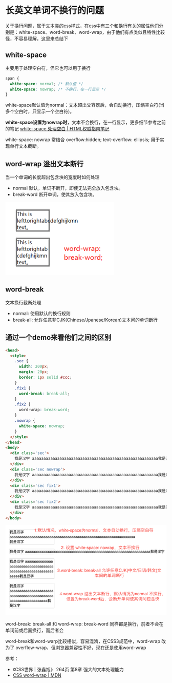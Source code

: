 
# 长英文单词不换行的问题

关于换行问题，属于文本类的css样式，在css中有三个和换行有关的属性他们分别是：white-space、word-break、word-wrap，由于他们有点类似且特性比较怪，不容易理解，这里来总结下

## white-space
主要用于处理空白符，但它也可以用于换行

```css
span {
  white-space: normal; /* 默认值 */
  white-space: nowrap; /* 不换行，在一行显示 */
}
```

white-space默认值为normal：文本超出父容器后，会自动换行，压缩空白符(当多个空白时，只显示一个空白符)。

**white-space设置为nowrap时**，文本不会换行，在一行显示，更多细节参考之前的笔记 [white-space 处理空白 | HTML权威指南笔记](https://www.yuque.com/guoqzuo/js_es6/xd5io5#ba923c63)

white-space: nowrap 常结合 overflow:hidden; text-overflow: ellipsis; 用于实现单行文本截断。

## word-wrap 溢出文本断行
当一个单词的长度超出包含块的宽度时如何处理
- normal 默认，单词不断开，即使无法完全放入包含块。
- break-word 断开单词，使其放入包含块。

![css_word_wrap.png](../../../images/blog/css/css_word_wrap.png)

## word-break
文本换行截断处理
- normal: 使用默认的换行规则
- break-all: 允许任意非CJK(Chinese/Jpanese/Korean)文本间的单词断行



## 通过一个demo来看他们之间的区别
```html
<head>
  <style>
    .sec {
      width: 200px;
      margin: 20px;
      border: 1px solid #ccc;
    }
    .fix1 {
      word-break: break-all;
    }
    .fix2 {
      word-wrap: break-word;
    }
    .nowrap {
      white-space: nowrap;
    }
  </style>
</head>
<body>
  <div class='sec'>
    我是汉字 aaaaaaaaaaaaaaaaaaaaaaaaaaaaaaaaaaaaaaaaaaaaaaaaaaaaaaa我是汉字
  </div>
  <div class='sec nowrap'>
    我是汉字 aaaaaaaaaaaaaaaaaaaaaaaaaaaaaaaaaaaaaaaaaaaaaaaaaaaaaaa我是汉字
  </div>
  <div class='sec fix1'>
    我是汉字 aaaaaaaaaaaaaaaaaaaaaaaaaaaaaaaaaaaaaaaaaaaaaaaaaaaaaaa我是汉字
  </div>
  <div class='sec fix2'>
    我是汉字 aaaaaaaaaaaaaaaaaaaaaaaaaaaaaaaaaaaaaaaaaaaaaaaaaaaaaaa我是汉字
  </div>
</body>

```

![css_wrap.png](../../../images/blog/css/css_wrap.png)


word-break: break-all 和 word-wrap: break-word 同样都是换行，前者不会在单词前或后面换行，而后者会

word-break和word-warp比较相似，容易混淆，在CSS3规范中，word-wrap 改为了 overflow-wrap，但浏览器兼容性不好，现在还是使用word-wrap

参考：
- 《CSS世界 | 张鑫旭》 264页 第8章 强大的文本处理能力
- [CSS word-wrap | MDN](https://developer.mozilla.org/zh-CN/docs/Web/CSS/word-wrap)


